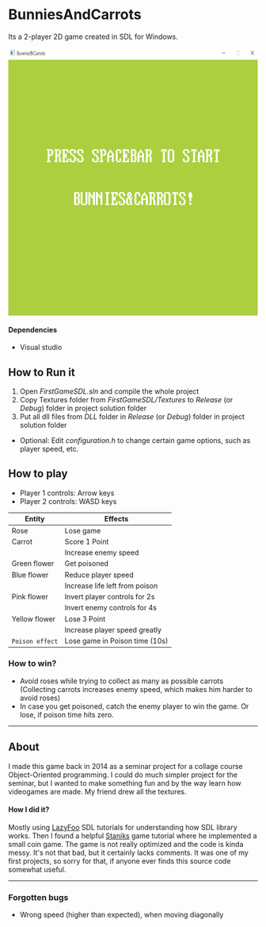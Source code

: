 # BunniesAndCarrots
Its a 2-player 2D game created in SDL for Windows. 

<a href="url"><img src="https://raw.githubusercontent.com/bolkonksy/BunniesAndCarrots/master/BunniesAndCarrotsSample.gif" align="center" height="540" width="720" border="black"></a> </b>

#### Dependencies 
- Visual studio

## How to Run it
1. Open *FirstGameSDL.sln* and compile the whole project
2. Copy Textures folder from *FirstGameSDL/Textures* to *Release* (or *Debug*) folder in project solution folder
3. Put all dll files from *DLL* folder in *Release* (or *Debug*) folder in project solution folder
- Optional: Edit *configuration.h* to change certain game options, such as player speed, etc.

## How to play
  - Player 1 controls: Arrow keys
  - Player 2 controls: WASD keys

| Entity        | Effects                        |
| ------------- | ------------------------------ |
| Rose          | Lose game                      |
| Carrot        | Score 1 Point                  |
|               | Increase enemy speed           |
| Green flower  | Get poisoned                   |
| Blue flower   | Reduce player speed            |
|               | Increase life left from poison |
| Pink flower   | Invert player controls for 2s  |
|               | Invert enemy controls for 4s   |
| Yellow flower | Lose 3 Point                   |
|               | Increase player speed greatly  |
|`Poison effect`| Lose game in Poison time (10s) |

### How to win? 
- Avoid roses while trying to collect as many as possible carrots (Collecting carrots increases enemy speed, which makes him harder to avoid roses)
- In case you get poisoned, catch the enemy player to win the game. Or lose, if poison time hits zero.

---

## About 
 I made this game back in 2014 as a seminar project for a collage course Object-Oriented programming. I could do much simpler project for the seminar, but I wanted to make something fun and by the way learn how videogames are made. My friend drew all the textures.
 
#### How I did it?
 Mostly using <a href="http://lazyfoo.net/SDL_tutorials/">LazyFoo</a> SDL tutorials for understanding how SDL library works. Then I found a helpful <a href="http://staniks.github.io/">Staniks</a> game tutorial where he implemented a small coin game.
 The game is not really optimized and the code is kinda messy. It's not that bad, but it certainly lacks comments. It was one of my first projects, so sorry for that, if anyone ever finds this source code somewhat useful.
 
---

### Forgotten bugs
- Wrong speed (higher than expected), when moving diagonally
